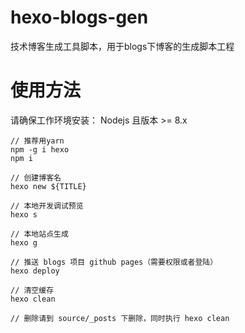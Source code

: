 # hexo-blogs-gen
技术博客生成工具脚本，用于blogs下博客的生成脚本工程

# 使用方法
请确保工作环境安装： Nodejs 且版本 >= 8.x

```shell
// 推荐用yarn
npm -g i hexo
npm i

// 创建博客名
hexo new ${TITLE}

// 本地开发调试预览
hexo s

// 本地站点生成
hexo g

// 推送 blogs 项目 github pages（需要权限或者登陆）
hexo deploy

// 清空缓存
hexo clean

// 删除请到 source/_posts 下删除，同时执行 hexo clean
```
